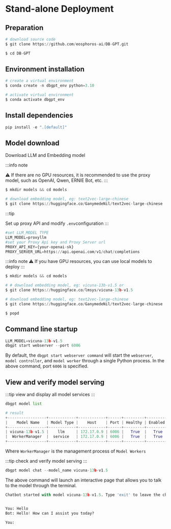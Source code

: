 # Stand-alone Deployment

## Preparation
```python
# download source code
$ git clone https://github.com/eosphoros-ai/DB-GPT.git

$ cd DB-GPT
```

## Environment installation

```python
# create a virtual environment
$ conda create -n dbgpt_env python=3.10

# activate virtual environment
$ conda activate dbgpt_env
```

## Install dependencies

```python
pip install -e ".[default]"
```

## Model download

Download LLM and Embedding model

:::info note

⚠️ If there are no GPU resources, it is recommended to use the proxy model, such as OpenAI, Qwen, ERNIE Bot, etc.
:::


```python
$ mkdir models && cd models

# download embedding model, eg: text2vec-large-chinese
$ git clone https://huggingface.co/GanymedeNil/text2vec-large-chinese
```

:::tip

Set up proxy API and modify `.env`configuration
:::

```python
#set LLM_MODEL TYPE
LLM_MODEL=proxyllm
#set your Proxy Api key and Proxy Server url
PROXY_API_KEY={your-openai-sk}
PROXY_SERVER_URL=https://api.openai.com/v1/chat/completions
```

:::info note
⚠️ If you have GPU resources, you can use local models to deploy
:::

```python
$ mkdir models && cd models

# # download embedding model, eg: vicuna-13b-v1.5 or  
$ git clone https://huggingface.co/lmsys/vicuna-13b-v1.5

# download embedding model, eg: text2vec-large-chinese
$ git clone https://huggingface.co/GanymedeNil/text2vec-large-chinese

$ popd

```

## Command line startup

```python
LLM_MODEL=vicuna-13b-v1.5 
dbgpt start webserver --port 6006
```
By default, the `dbgpt start webserver command` will start the `webserver`, `model controller`, and `model worker` through a single Python process. In the above command, port `6006` is specified.



## View and verify model serving

:::tip
view and display all model services
:::
```python
dbgpt model list 
```

```python
# result
+-----------------+------------+------------+------+---------+---------+-----------------+----------------------------+
|    Model Name   | Model Type |    Host    | Port | Healthy | Enabled | Prompt Template |       Last Heartbeat       |
+-----------------+------------+------------+------+---------+---------+-----------------+----------------------------+
| vicuna-13b-v1.5 |    llm     | 172.17.0.9 | 6006 |   True  |   True  |                 | 2023-10-16T19:49:59.201313 |
|  WorkerManager  |  service   | 172.17.0.9 | 6006 |   True  |   True  |                 | 2023-10-16T19:49:59.246756 |
+-----------------+------------+------------+------+---------+---------+-----------------+----------------------------+

```
Where `WorkerManager` is the management process of `Model Workers`

:::tip
check and verify model serving
:::
```python
dbgpt model chat --model_name vicuna-13b-v1.5
```

The above command will launch an interactive page that allows you to talk to the model through the terminal.

```python
Chatbot started with model vicuna-13b-v1.5. Type 'exit' to leave the chat.


You: Hello
Bot: Hello! How can I assist you today?

You: 
```


